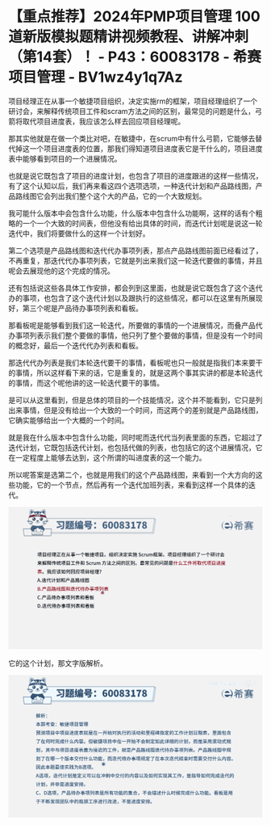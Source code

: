 # 【重点推荐】2024年PMP项目管理 100道新版模拟题精讲视频教程、讲解冲刺（第14套）！ - P43：60083178 - 希赛项目管理 - BV1wz4y1q7Az

项目经理正在从事一个敏捷项目组织，决定实施rm的框架，项目经理组织了一个研讨会，来解释传统项目工件和scram方法之间的区别，最常见的问题是什么，弓箭将取代项目进度表，我应该怎么样去回应项目经理呢。

那其实他就是在做一个类比对吧，在敏捷中，在scrum中有什么弓箭，它能够去替代掉这一个项目进度表的位置，那我们得知道项目进度表它是干什么的，项目进度表中能够看到项目的一个进展情况。

也就是说它既包含了项目的进度计划，也包含了项目的进度跟进的这样一些情况，有了这个认知以后，我们再来看这四个选项选项，一种迭代计划和产品路线图，产品路线图它会列出我们整个这个大的产品，它的一个大致规划。

我可能什么版本中会包含什么功能，什么版本中包含什么功能啊，这样的话有个粗略的一个一个大致的时间表，但他没有给出具体的时间，而迭代计划呢是说这一轮迭代中，我们将要做什么的这样一个计划好。

第二个选项是产品路线图和迭代代办事项列表，那点产品路线图前面已经看过了，不再重复，那迭代代办事项列表，它就是列出来我们这一轮迭代要做的事情，并且呢会去展现他的这个完成的情况。

还有包括说这些各具体工作安排，都会列到这里面，也就是说它既包含了这个迭代办的事项，也包含了这个迭代计划以及跟执行的这些情况，都可以在这里有所展现好，第三个呢是产品待办事项列表和看板。

那看板呢是能够看到我们这一轮迭代，所要做的事情的一个进展情况，而叠产品代办事项列表示我们整个要做的事情，他只列了整个要做的事情，但是没有一个时间的概念好，最后一个迭代代办列表和看板。

那迭代代办列表是我们本轮迭代要干的事情，看板呢也只一般就是指我们本来要干的事情，所以这样看下来的话，它是重复的，就是这两个事其实讲的都是本轮迭代的事情，而这个呢他讲的这一轮迭代要干的事情。

是可以从这里看到，但是总体的项目的一个技能情况，这个并不能看到，它只是列出来事情，但是没有给出一个大致的一个时间，而这两个的差别就是产品路线图，它确实能够给出一个大概的一个时间。

就是我在什么版本中包含什么功能，同时呢而迭代代当列表里面的东西，它超过了迭代计划，它既包括迭代计划，也包括代做的列表，也包括它的这个进展情况，它在一定程度上能够去达到，这个所谓的叫进度表的这一个能力。

所以呢答案是选第二个，也就是用我们的这个产品路线图，来看到一个大方向的这些功能，它的一个节点，然后再有一个迭代加班列表，来看到这样一个具体的迭代。



![](img/85fdc62271b19abf850cc07ae572070a_1.png)

它的这个计划，那文字版解析。

![](img/85fdc62271b19abf850cc07ae572070a_3.png)